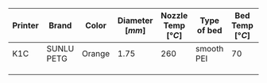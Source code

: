 | Printer | Brand      | Color  | Diameter [$mm$] | Nozzle Temp [$°C$] | Type of bed | Bed Temp [$°C$] | Flowrate | Pressure Advance | max $mm^3\over s$ | Tested |
| ------- | ---------- | ------ | --------------- | ------------------ | ----------- | --------------- | -------- | ---------------- | ----------------- | ------ |
| K1C     | SUNLU PETG | Orange | 1.75            | 260                | smooth PEI  | 70              | 1,0032   | 0.1155           | 9                 | #      |
|         |            |        |                 |                    |             |                 |          |                  |                   |        |
|         |            |        |                 |                    |             |                 |          |                  |                   |        |
|         |            |        |                 |                    |             |                 |          |                  |                   |        |

